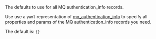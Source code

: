 The defaults to use for all MQ authentication_info records.

Use use a `yaml` representation of [mq_authentication_info](/docs/mq_config/mq_authentication_info.html) to specify all properties and params of the MQ authentication_info records you need. 

The default is: `{}`